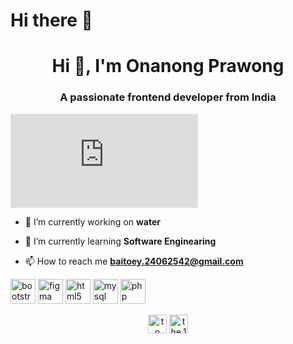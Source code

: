 # Hi there 👋
<h1 align="center">Hi 👋, I'm Onanong Prawong</h1>
<h3 align="center">A passionate frontend developer from India</h3>

![image](https://www.facebook.com/photo.php?fbid=907511176442925&set=a.100203950506989&type=3&theater)

- 🔭 I’m currently working on **water**

- 🌱 I’m currently learning **Software Enginearing**

- 📫 How to reach me **baitoey.24062542@gmail.com**

<p align="left"><img src="https://devicons.github.io/devicon/devicon.git/icons/bootstrap/bootstrap-plain.svg" alt="bootstrap" width="40" height="40"/> <img src="https://www.vectorlogo.zone/logos/figma/figma-icon.svg" alt="figma" width="40" height="40"/> <img src="https://devicons.github.io/devicon/devicon.git/icons/html5/html5-original-wordmark.svg" alt="html5" width="40" height="40"/> <img src="https://devicons.github.io/devicon/devicon.git/icons/mysql/mysql-original-wordmark.svg" alt="mysql" width="40" height="40"/> <img src="https://devicons.github.io/devicon/devicon.git/icons/php/php-original.svg" alt="php" width="40" height="40"/></p>

<p align="center">
<a href="https://fb.com/to ey" target="blank"><img align="center" src="https://cdn.jsdelivr.net/npm/simple-icons@3.0.1/icons/facebook.svg" alt="to ey" height="30" width="30" /></a>
<a href="https://instagram.com/the.1999" target="blank"><img align="center" src="https://cdn.jsdelivr.net/npm/simple-icons@3.0.1/icons/instagram.svg" alt="the.1999" height="30" width="30" /></a>
</p>


<!--
**the1999/the1999** is a ✨ _special_ ✨ repository because its `README.md` (this file) appears on your GitHub profile.

Here are some ideas to get you started:

- 🔭 I’m currently working on ...
- 🌱 I’m currently learning ...
- 👯 I’m looking to collaborate on ...
- 🤔 I’m looking for help with ...
- 💬 Ask me about ...
- 📫 How to reach me: ...
- 😄 Pronouns: ...
- ⚡ Fun fact: ...
-->
